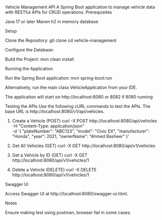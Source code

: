 Vehicle Management API
A Spring Boot application to manage vehicle data with RESTful APIs for CRUD operations.
Prerequisites

Java 17 or later
Maven
h2 in memory database

Setup

Clone the Repository:
git clone <repository-url>
cd vehicle-management


Configure the Database:


Build the Project:
mvn clean install



Running the Application

Run the Spring Boot application:
mvn spring-boot:run

Alternatively, run the main class VehicleApplication from your IDE.

The application will start on http://localhost:8080 or 8082 if 8080 running

Testing the APIs
Use the following cURL commands to test the APIs. The base URL is http://localhost:8080/v1/api/vehicles.
1. Create a Vehicle (POST)
curl -X POST http://localhost:8080/api/vehicles \
-H "Content-Type: application/json" \
-d '{
    "plateNumber": "ABC123",
    "model": "Civic EX",
    "manufacturer": "Honda",
    "year": 2021,
    "ownerName": "Ahmed Basheer"
}'

2. Get All Vehicles (GET)
curl -X GET http://localhost:8080/api/v1/vehicles

3. Get a Vehicle by ID (GET)
curl -X GET http://localhost:8080/api/v1/vehicles/1

4. Delete a Vehicle (DELETE)
curl -X DELETE http://localhost:8080/api/v1/vehicles/1

Swagger UI

Access Swagger UI at http://localhost:8080/swagger-ui.html.

Notes

Ensure making test using postman, browser fail in some cases.




